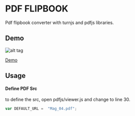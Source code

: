 # PDF FLIPBOOK
Pdf flipbook converter with turnjs and pdfjs libraries.

## Demo
![alt tag](http://shreegurave.com/pdf-flipbook/Mag_04.gif)

[Demo](http://shreegurave.com/pdf-flipbook)

## Usage

#### Define PDF Src

to define the src, open pdfjs/viewer.js and change to line 30.
```javascript
var DEFAULT_URL =  "Mag_04.pdf";
```